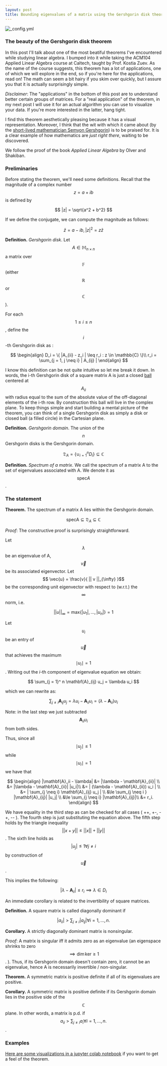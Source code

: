 ```yaml
---
layout: post
title: Bounding eigenvalues of a matrix using the Gershgorin disk theorem
---
```


![_config.yml]({{_site.baseurl_}}/images/gersh.png)

### The beauty of the Gershgorin disk theorem

In this post I'll talk about one of the most beatiful theorems I've encountered while
studying linear algebra. I bumped into it while taking the ACM104 Applied Linear Algebra
course at Caltech, taught by Prof. Kostia Zuev. As the name of the course suggests, this theorem has a lot of applications, one of which we will explore in the end, so if you're here for the applications, read on! 
 The math can seem a bit hairy if you skim over quickly, but I assure you that it is actually surprisingly simple.

 *Disclaimer*: The "applications" in the bottom of this post are to understand better certain groups of matrices. For a "real application" of the theorem, in my next post I will use it for an actual algorithm you can use to visualize your data. If you're more interested in the latter, hang tight.

I find this theorem aesthetically pleasing because it has a visual representation. Moreover, I think that the wit with which it came about (by the [short-lived mathematician Semyon Gershgorin](https://en.wikipedia.org/wiki/Semyon_Aranovich_Gershgorin)) is to be praised for. It is a clear example of how mathematics are *just right there*, waiting to be discovered.

We follow the proof of the book *Applied Linear Algebra* by Olver and Shakiban.

### Preliminaries

Before stating the theorem, we'll need some definitions. Recall that the magnitude of a complex number $$z = a + ib$$  is defined by

$$
|z| = \sqrt{a^2 + b^2}
$$

If we define the conjugate, we can compute the magnitude as follows:

$$
\bar{z} = a - ib, |z|^2 = z \bar{z}
$$

**Definition.** *Gershgorin disk*. Let $$A \in \mathbb{M}_{n \times n}$$ a matrix over $$\mathbb{F}$$ (either $$\mathbb{R}$$ or $$\mathbb{C}$$).

For each $$1 \le i \le n$$, define the $$i$$-th Gershgorin disk as :

$$
\begin{align}
D_i = \{ |A_{ii} - z_i | \leq r_i : z \in \mathbb{C} \}\\
r_i = \sum_{j = 1, j \neq i} | A_{ij} |
\end{align}
$$

I know this definition can be not quite intuitive so let me break it down.
In words, the i-th Gershgorin disk of a square matrix A is just a closed [ball](https://en.wikipedia.org/wiki/Ball_(mathematics)) centered at $$A_{ii}$$ with radius equal to the sum of the absolute value of the off-diagonal elements of the i-th row. By construction this ball will live in the complex plane. To keep things simple and start building a mental picture of the theorem, you can think of a single Gershgorin disk as simply a disk or closed ball (a filled circle) in the Cartesian plane.

**Definition.** *Gershgorin domain*. The union of the $$n$$ Gershgorin disks is the Gershgorin domain.

$$
\mathfrak{D}_A = \{ \cup_{i = 1}^n D_i \} \subseteq \mathbb{C}
$$


**Definition.** *Spectrum of a matrix*. We call the spectrum of a matrix A to the set of eigenvalues associated with A. We denote it as $$\mathrm{spec} A$$.

### The statement

**Theorem.** The spectrum of a matrix A lies within the Gershgorin domain.

$$\mathrm{spec A} \subseteq \mathfrak{D}_A \subseteq \mathbb{C}$$

*Proof*:  The constructive proof is surprisingly straightforward.

Let $$\lambda$$ be an eigenvalue of A, $$\vec{v}$$ be its associated eigenvector.
Let $$ \vec{u} = \frac{v}{ || v ||_{\infty} }$$ be the corresponding unit eigenvector
with respect to (w.r.t.) the  $$\infty$$ norm, i.e.

$$
|| u ||_\infty  = \mathrm{max} \{ |u_1|, ..., |u_n| \} = 1
$$

Let $$u_i$$ be an entry of $$\vec{u}$$ that achieves the maximum $$\mid u_i \mid = 1$$. Writing out the *i*-th component of eigenvalue equation we obtain:

$$
\sum_{j = 1}^ n \mathbf{A}_{ij} u_j = \lambda u_i
$$

which we can rewrite as:

$$
\sum_{j \neq i } \mathbf{A}_{ij} u_j = \lambda u_i - \mathbf{A}_{ii} u_i = (\lambda - \mathbf{A}_{ii} ) u_i
$$

Note: in the last step we just subtracted $$\mathbf{A}_{ii}u_i$$ from both sides.

Thus, since all $$ \mid u_j \mid \le 1$$ while $$\mid u_i \mid = 1$$ we have that

$$
\begin{align}
|\mathbf{A}_ii - \lambda| &= |\lambda - \mathbf{A}_{ii}| \\
                          &= |\lambda - \mathbf{A}_{ii}| |u_i|\\
                          &= | (\lambda - \mathbf{A}_{ii}) u_i | \\
                          &= | \sum_{j \neq i} \mathbf{A}_{ij} u_j | \\
                          &\le \sum_{j \neq i } |\mathbf{A}_{ij}| |u_j| \\
                          &\le \sum_{j \neq i} |\mathbf{A}_{ij}|\\
                          &= r_i.
\end{align}
$$

We have equality in the third step as can be checked for all cases ( ++, +-, -+, -- ).
The fourth step is just substituting the equation above. The fifth step holds by the triangle inequality $$||x+y|| \le ||x|| + ||y||$$. The sixth line holds as $$|u_j| \le 1 \forall j \neq i$$ by construction of $$\vec{u}$$.

This implies the following:

$$
|\lambda - \mathbf{A}_{ii}| \le r_i \implies \lambda \in D_i
$$

An immediate corollary is related to the invertibility of square matrices.

**Definition.** A square matrix is called diagonally dominant if

$$
|a_{ii}| > \sum_{j \neq i} |a_{ij}| \forall i = 1, ..., n.
$$

**Corollary.** A strictly diagonally dominant matrix is nonsingular.

*Proof*: A matrix is singular iff it admits zero as an eigenvalue (an eigenspace shrinks  to zero $$\implies \mathrm{dim }\, \mathrm{ker} \ge 1 $$. ). Thus,
if its Gershgorin domain doesn't contain zero, it cannot be an eigenvalue, hence A is necessarily invertible / non-singular. 

**Theorem.** A symmetric matrix is positive definite if all of its eigenvalues are positive.

**Corollary.** A symmetric matrix is positive definite if its Gershgorin domain lies in the positive side of the $$\mathbb{C}$$ plane. In other words, a matrix is p.d. if
$$a_{ii} > \sum_{j\neq i} a_i \forall i = 1, ..., n.$$.

### Examples

[Here are some visualizations in a jupyter colab notebook](https://colab.research.google.com/github/manuflores/sandbox/blob/master/notebooks/gershgorin.ipynb) if you want to get a feel of the theorem.

